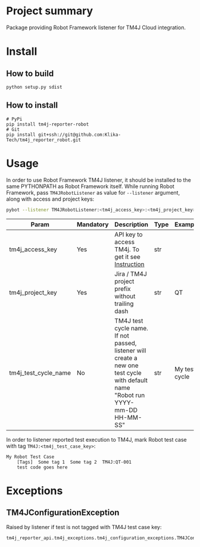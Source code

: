 # Project summary
Package providing Robot Framework listener for TM4J Cloud integration.

# Install
## How to build
    python setup.py sdist
    
## How to install
    # PyPi
    pip install tm4j-reporter-robot
    # Git
    pip install git+ssh://git@github.com:Klika-Tech/tm4j_reporter_robot.git
    
# Usage
In order to use Robot Framework TM4J listener, it should be installed to the same PYTHONPATH as Robot Framework itself.
While running Robot Framework, pass `TM4JRobotListener` as value for `--listener` argument, along with access and project keys:
```bash
pybot --listener TM4JRobotListener:<tm4j_access_key>:<tm4j_project_key>:<tm4j_test_cycle_name> test.robot
```
| Param                | Mandatory | Description                                                                                                                                            | Type | Example       |
|----------------------|-----------|--------------------------------------------------------------------------------------------------------------------------------------------------------|------|---------------|
| tm4j_access_key      | Yes       | API key to access TM4j. To get it see [Instruction](https://support.smartbear.com/tm4j-cloud/docs/api-and-test-automation/generating-access-keys.html) | str  |               |
| tm4j_project_key     | Yes       | Jira / TM4J project prefix without trailing dash                                                                                                       | str  | QT            |
| tm4j_test_cycle_name | No        | TM4J test cycle name. If not passed, listener will create a new one test cycle with default name "Robot run YYYY-mm-DD HH-MM-SS"                       | str  | My test cycle |

In order to listener reported test execution to TM4J, mark Robot test case with tag `TM4J:<tm4j_test_case_key>`:
```robot
My Robot Test Case
    [Tags]  Some tag 1  Some tag 2  TM4J:QT-001
    test code goes here
```

# Exceptions
## TM4JConfigurationException
Raised by listener if test is not tagged with TM4J test case key:
```bash
tm4j_reporter_api.tm4j_exceptions.tm4j_configuration_exceptions.TM4JConfigurationException: Test case key is not found in list of tags. Please mark robot test with tag 'TM4J:<test_case_key>'.
```
